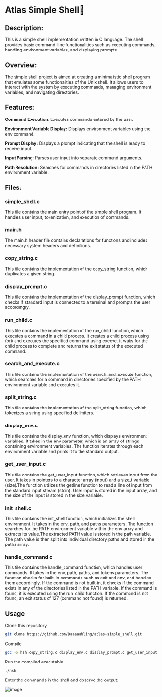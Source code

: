 # Atlas Simple Shell🐚

## Description:

This is a simple shell implementation written in C language. The shell provides basic command-line functionalities such as executing commands, handling environment variables, and displaying prompts.

## Overview:

The simple shell project is aimed at creating a minimalistic shell program that emulates some functionalities of the Unix shell. It allows users to interact with the system by executing commands, managing environment variables, and navigating directories.

## Features:

**Command Execution:**
Executes commands entered by the user.

**Environment Variable Display:**
Displays environment variables using the env command.

**Prompt Display:**
Displays a prompt indicating that the shell is ready to receive input.

**Input Parsing:**
Parses user input into separate command arguments.

**Path Resolution:**
Searches for commands in directories listed in the PATH environment variable.

## Files:

### simple_shell.c
This file contains the main entry point of the simple shell program. It handles user input, tokenization, and execution of commands.

### main.h
The main.h header file contains declarations for functions and includes necessary system headers and definitions.

### copy_string.c
This file contains the implementation of the copy_string function, which duplicates a given string.


### display_prompt.c
This file contains the implementation of the display_prompt function, which checks if standard input is connected to a terminal and prompts the user accordingly.

### run_child.c
This file contains the implementation of the run_child function, which executes a command in a child process.
It creates a child process using fork and executes the specified command using execve. It waits for the child process to complete and returns the exit status of the executed command.

### search_and_execute.c
This file contains the implementation of the search_and_execute function, which searches for a command in directories specified by the PATH environment variable and executes it.


### split_string.c
This file contains the implementation of the split_string function, which tokenizes a string using specified delimiters.

### display_env.c
This file contains the display_env function, which displays environment variables. It takes in the env parameter, which is an array of strings containing environment variables. The function iterates through each environment variable and prints it to the standard output.

### get_user_input.c 
This file contains the get_user_input function, which retrieves input from the user. It takes in pointers to a character array (input) and a size_t variable (size).The function utilizes the getline function to read a line of input from the standard input stream (stdin). User input is stored in the input array, and the size of the input is stored in the size variable.

### init_shell.c 
This file contains the init_shell function, which initializes the shell environment.
It takes in the env, path, and paths parameters. The function searches for the PATH environment variable within the env array and extracts its value.The extracted PATH value is stored in the path variable. The path value is then split into individual directory paths and stored in the paths array.

###  handle_command.c
This file contains the handle_command function, which handles user commands. It takes in the env, path, paths, and tokens parameters. The function checks for built-in commands such as exit and env, and handles them accordingly.
If the command is not built-in, it checks if the command exists in any of the directories listed in the PATH variable.
If the command is found, it is executed using the run_child function. If the command is not found, an exit status of 127 (command not found) is returned.

## Usage

Clone this repository
```bash
git clone https://github.com/Daaaaahling/atlas-simple_shell.git
```

Compile
```bash
gcc -o hsh copy_string.c display_env.c display_prompt.c get_user_input.c handle_command.c init_shell.c run_child.c search_and_execute.c simple_shell.c split_string.c main.h


```

Run the compiled executable
```bash
./hsh
```

Enter the commands in the shell and observe the output:

![image](https://github.com/Daaaaahling/atlas-simple_shell/assets/155494852/abcb8f52-0a48-4257-bb93-8f276a1bd1a8)

